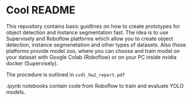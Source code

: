 # Cool README
This repository contains basic guidlines on how to create prototypes for object detection and instance segmentation fast. The idea is to use Supervisely and Roboflow platforms which allow you to create object detection, instance segmenetation and other types of datasets. Also those platforms provide model zoo, where you can choose and train model on your dataset with Google Colab (Roboflow) or on your PC inside nvidia docker (Supervisely).

The procedure is outlined in `cvdl_hw2_report.pdf`

.ipynb notebooks contain code from Roboflow to train and evaluate YOLO models.
